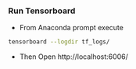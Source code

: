 
### Run Tensorboard
* From Anaconda prompt execute
```bash
tensorboard --logdir tf_logs/
```
* Then Open http://localhost:6006/
